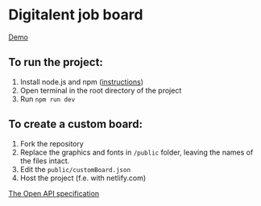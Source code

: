 # Digitalent job board

[Demo](https://jobs.digitalent.cloud/)

## To run the project:

1. Install node.js and npm ([instructions](https://docs.npmjs.com/downloading-and-installing-node-js-and-npm))
2. Open terminal in the root directory of the project
3. Run `npm run dev`

## To create a custom board:

1. Fork the repository
2. Replace the graphics and fonts in `/public` folder, leaving the names of the files intact.
3. Edit the `public/customBoard.json`
4. Host the project (f.e. with netlify.com)

[The Open API specification](https://app.swaggerhub.com/apis-docs/filipkowal/jobs/1.0)
